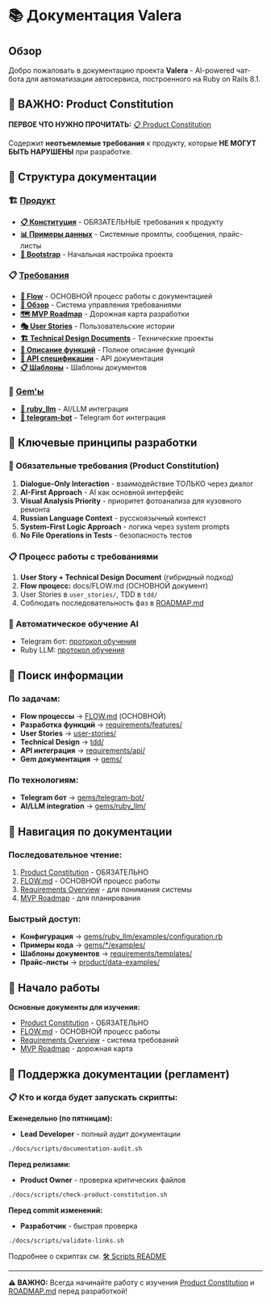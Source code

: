 # 📚 Документация Valera

## Обзор

Добро пожаловать в документацию проекта **Valera** - AI-powered чат-бота для автоматизации автосервиса, построенного на Ruby on Rails 8.1.

## 🚨 ВАЖНО: Product Constitution

**ПЕРВОЕ ЧТО НУЖНО ПРОЧИТАТЬ:** [📋 Product Constitution](product/constitution.md)

Содержит **неотъемлемые требования** к продукту, которые **НЕ МОГУТ БЫТЬ НАРУШЕНЫ** при разработке.

## 📂 Структура документации

### 🏗️ [Продукт](product/)
- **[📋 Конституция](product/constitution.md)** - ОБЯЗАТЕЛЬНЫЕ требования к продукту
- **[📊 Примеры данных](product/data-examples/)** - Системные промпты, сообщения, прайс-листы
- **[🚀 Bootstrap](product/bootstrap/)** - Начальная настройка проекта

### 📋 [Требования](requirements/)
- **[🔄 Flow](FLOW.md)** - ОСНОВНОЙ процесс работы с документацией
- **[📖 Обзор](requirements/README.md)** - Система управления требованиями
- **[🗺️ MVP Roadmap](requirements/mvp-roadmap-priorities.md)** - Дорожная карта разработки
- **[🎭 User Stories](user-stories/)** - Пользовательские истории
- **[🏗️ Technical Design Documents](tdd/)** - Технические проекты
- **[🌟 Описание функций](features/)** - Полное описание функций
- **[🔌 API спецификации](api/)** - API документация
- **[📋 Шаблоны](templates/)** - Шаблоны документов

### 💎 [Gem'ы](gems/)
- **[🤖 ruby_llm](gems/ruby_llm/)** - AI/LLM интеграция
- **[📱 telegram-bot](gems/telegram-bot/)** - Telegram бот интеграция

## 🎯 Ключевые принципы разработки

### 🚨 Обязательные требования (Product Constitution)
1. **Dialogue-Only Interaction** - взаимодействие ТОЛЬКО через диалог
2. **AI-First Approach** - AI как основной интерфейс
3. **Visual Analysis Priority** - приоритет фотоанализа для кузовного ремонта
4. **Russian Language Context** - русскоязычный контекст
5. **System-First Logic Approach** - логика через system prompts
6. **No File Operations in Tests** - безопасность тестов

### 📋 Процесс работы с требованиями
1. **User Story + Technical Design Document** (гибридный подход)
2. **Flow процесс:** docs/FLOW.md (ОСНОВНОЙ документ)
3. User Stories в `user_stories/`, TDD в `tdd/`
4. Соблюдать последовательность фаз в [ROADMAP.md](../ROADMAP.md)

### 🤖 Автоматическое обучение AI
- Telegram бот: [протокол обучения](../.claude/telegram-bot-learning.md)
- Ruby LLM: [протокол обучения](../.claude/ruby_llm-learning.md)

## 🔄 Поиск информации

### По задачам:
- **Flow процессы** → [FLOW.md](FLOW.md) (ОСНОВНОЙ)
- **Разработка функций** → [requirements/features/](requirements/features/)
- **User Stories** → [user-stories/](user-stories/)
- **Technical Design** → [tdd/](tdd/)
- **API интеграция** → [requirements/api/](requirements/api/)
- **Gem документация** → [gems/](gems/)

### По технологиям:
- **Telegram бот** → [gems/telegram-bot/](gems/telegram-bot/)
- **AI/LLM integration** → [gems/ruby_llm/](gems/ruby_llm/)

## 📝 Навигация по документации

### Последовательное чтение:
1. [Product Constitution](product/constitution.md) - ОБЯЗАТЕЛЬНО
2. [FLOW.md](FLOW.md) - ОСНОВНОЙ процесс работы
3. [Requirements Overview](requirements/README.md) - для понимания системы
4. [MVP Roadmap](requirements/mvp-roadmap-priorities.md) - для планирования

### Быстрый доступ:
- **Конфигурация** → [gems/ruby_llm/examples/configuration.rb](gems/ruby_llm/examples/configuration.rb)
- **Примеры кода** → [gems/*/examples/](gems/)
- **Шаблоны документов** → [requirements/templates/](requirements/templates/)
- **Прайс-листы** → [product/data-examples/](product/data-examples/)

## 🚀 Начало работы

**Основные документы для изучения:**
- [Product Constitution](product/constitution.md) - ОБЯЗАТЕЛЬНО
- [FLOW.md](FLOW.md) - ОСНОВНОЙ процесс работы
- [Requirements Overview](requirements/README.md) - система требований
- [MVP Roadmap](requirements/mvp-roadmap-priorities.md) - дорожная карта

## 🔧 Поддержка документации (регламент)

### 📋 Кто и когда будет запускать скрипты:

**Еженедельно (по пятницам):**
- **Lead Developer** - полный аудит документации
```bash
./docs/scripts/documentation-audit.sh
```

**Перед релизами:**
- **Product Owner** - проверка критических файлов
```bash
./docs/scripts/check-product-constitution.sh
```

**Перед commit изменений:**
- **Разработчик** - быстрая проверка
```bash
./docs/scripts/validate-links.sh
```

Подробнее о скриптах см. [🛠 Scripts README](scripts/README.md)

---

**⚠️ ВАЖНО:** Всегда начинайте работу с изучения [Product Constitution](product/constitution.md) и [ROADMAP.md](ROADMAP.md) перед разработкой!
